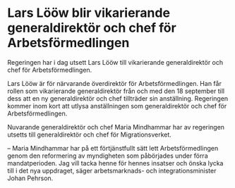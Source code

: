 # Lars Lööw blir vikarierande generaldirektör och chef för Arbetsförmedlingen

Regeringen har i dag utsett Lars Lööw till vikarierande generaldirektör och chef för Arbetsförmedlingen.

Lars Lööw är för närvarande överdirektör för Arbetsförmedlingen. Han får rollen som vikarierande generaldirektör från och med den 18 september till dess att en ny generaldirektör och chef tillträder sin anställning. Regeringen kommer inom kort att utlysa anställningen som generaldirektör och chef för Arbetsförmedlingen.

Nuvarande generaldirektör och chef Maria Mindhammar har av regeringen utsetts till generaldirektör och chef för Migrationsverket.

– Maria Mindhammar har på ett förtjänstfullt sätt lett Arbetsförmedlingen genom den reformering av myndigheten som påbörjades under förra mandatperioden. Jag vill tacka henne för hennes insatser och önska lycka till i det nya uppdraget, säger arbetsmarknads- och integrationsminister Johan Pehrson.
